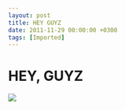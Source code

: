 ```yaml
---
layout: post
title: HEY GUYZ
date: 2011-11-29 00:00:00 +0300
tags: [Imported]
---
```

# HEY, GUYZ

![](http://media.tumblr.com/tumblr_lvfebbFewS1qfp23s.jpg)
